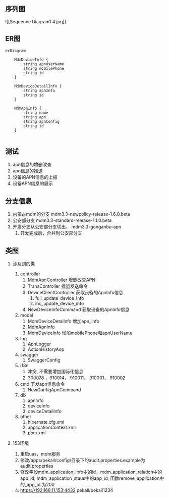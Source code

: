 ## 序列图
![[Sequence Diagram1 4.jpg]]

## ER图
```mermaid
erDiagram
	
	MdmDeviceInfo {
		string apnUserName
		string mobilePhone
		string id
	}

	MdmDeviceDetailInfo {
	    string apnInfo
		string id
    }

	MdmApnInfo {
	    string name
		string apn
		string apnConfig
		string id
    }
	
```
## 测试
1. apn信息的增删改查
2. apn信息的推送
3. 设备的APN信息的上报
4. 设备APN信息的展示

## 分支信息
1. 内蒙古mdm的分支 mdm3.3-newpolicy-release-1.6.0.beta
2. 公安部分支 mdm3.3-standard-release-1.1.0.beta
3. 开发分支从公安部分支切出， mdm3.3-gonganbu-apn
	1. 开发完成后，合并到公安部分支

## 类图
1. 涉及到的类
	1. controller
		1. MdmApnController 增删改查APN
		2. TransController  批量发送命令
		3. DeviceClientController    获取设备的ApnInfo信息
			1. full_update_device_info
			2. inc_update_device_info
		4. NewDeviceInfoCommand  获取设备的ApnInfo信息
	2. model
		1. MdmDeviceDetaiInfo  增加apn_info
		2. MdmApnInfo
		3. MdmDeviceInfo 增加mobilePhone和apnUserName
	3. log
		1. ApnLogger
		2. ActionHistoryAop
	4. swagger
		1. SwaggerConfig
	5. i18n
		1. 冲突, 不需要增加国际化信息
		2. 300078 ，910014， 910011， 910001， 910002
	6. cmd   下发apn信息命令
		1. NewConfigApnCommand
	7. db
		1. apnInfo
		2. deviceInfo
		3. deviceDetailInfo
	8. other
		1. hibernate.cfg.xml
		2. applicationContext.xml
		3. pom.xml

1. 153环境
	1. 重启uas，mdm服务
	2. 修改/apps/pekall/config/目录下的audit.properties.example为audit.properties
	3. 修改字段mdm_application_info中的id，mdm_application_relation中的app_id, mdm_application_staus中的app_id, 函数remove_application中的_app_id 为200
	4. https://192.168.11.153:4432  pekall/pekall1234